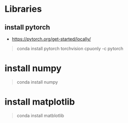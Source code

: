 # Libraries
 ## install pytorch 
 * https://pytorch.org/get-started/locally/

 >  conda install pytorch torchvision cpuonly -c pytorch
# install numpy
>conda install numpy
# install matplotlib
>conda install matblotlib